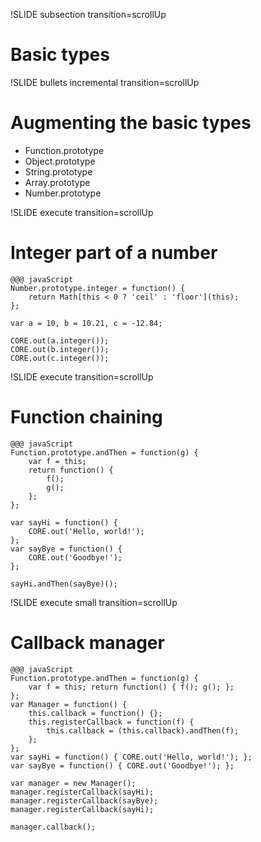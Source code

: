 !SLIDE subsection transition=scrollUp

# Basic types #

!SLIDE bullets incremental transition=scrollUp
# Augmenting the basic types #

* Function.prototype
* Object.prototype
* String.prototype
* Array.prototype
* Number.prototype

!SLIDE execute transition=scrollUp
# Integer part of a number #

    @@@ javaScript
    Number.prototype.integer = function() {
        return Math[this < 0 ? 'ceil' : 'floor'](this);
    };

    var a = 10, b = 10.21, c = -12.84;

    CORE.out(a.integer());
    CORE.out(b.integer());
    CORE.out(c.integer());

!SLIDE execute transition=scrollUp
# Function chaining #

    @@@ javaScript
    Function.prototype.andThen = function(g) {
        var f = this;
        return function() {
            f();
            g();
        };
    };

    var sayHi = function() { 
        CORE.out('Hello, world!');
    };
    var sayBye = function() {
        CORE.out('Goodbye!');
    };

    sayHi.andThen(sayBye)();

!SLIDE execute small transition=scrollUp
# Callback manager #

    @@@ javaScript
    Function.prototype.andThen = function(g) {
        var f = this; return function() { f(); g(); };
    };
    var Manager = function() {
        this.callback = function() {};
        this.registerCallback = function(f) {
            this.callback = (this.callback).andThen(f);
        };
    };
    var sayHi = function() { CORE.out('Hello, world!'); };
    var sayBye = function() { CORE.out('Goodbye!'); };

    var manager = new Manager();
    manager.registerCallback(sayHi);
    manager.registerCallback(sayBye);
    manager.registerCallback(sayHi);
    
    manager.callback();
